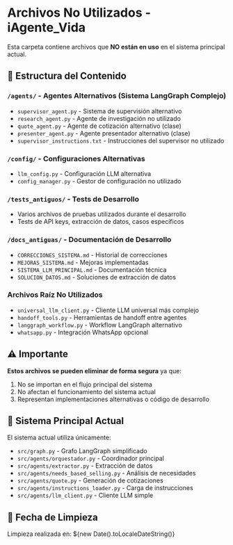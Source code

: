 # Archivos No Utilizados - iAgente_Vida

Esta carpeta contiene archivos que **NO están en uso** en el sistema principal actual.

## 📁 Estructura del Contenido

### `/agents/` - Agentes Alternativos (Sistema LangGraph Complejo)
- `supervisor_agent.py` - Sistema de supervisión alternativo
- `research_agent.py` - Agente de investigación no utilizado  
- `quote_agent.py` - Agente de cotización alternativo (clase)
- `presenter_agent.py` - Agente presentador alternativo (clase)
- `supervisor_instructions.txt` - Instrucciones del supervisor no utilizado

### `/config/` - Configuraciones Alternativas
- `llm_config.py` - Configuración LLM alternativa
- `config_manager.py` - Gestor de configuración no utilizado

### `/tests_antiguos/` - Tests de Desarrollo
- Varios archivos de pruebas utilizados durante el desarrollo
- Tests de API keys, extracción de datos, casos específicos

### `/docs_antiguas/` - Documentación de Desarrollo
- `CORRECCIONES_SISTEMA.md` - Historial de correcciones
- `MEJORAS_SISTEMA.md` - Mejoras implementadas
- `SISTEMA_LLM_PRINCIPAL.md` - Documentación técnica
- `SOLUCION_DATOS.md` - Soluciones de extracción de datos

### Archivos Raíz No Utilizados
- `universal_llm_client.py` - Cliente LLM universal más complejo
- `handoff_tools.py` - Herramientas de handoff entre agentes
- `langgraph_workflow.py` - Workflow LangGraph alternativo
- `whatsapp.py` - Integración WhatsApp opcional

## ⚠️ Importante

**Estos archivos se pueden eliminar de forma segura** ya que:
1. No se importan en el flujo principal del sistema
2. No afectan el funcionamiento del sistema actual
3. Representan implementaciones alternativas o código de desarrollo

## 🔄 Sistema Principal Actual

El sistema actual utiliza únicamente:
- `src/graph.py` - Grafo LangGraph simplificado
- `src/agents/orquestador.py` - Coordinador principal
- `src/agents/extractor.py` - Extracción de datos
- `src/agents/needs_based_selling.py` - Análisis de necesidades  
- `src/agents/quote.py` - Generación de cotizaciones
- `src/agents/instructions_loader.py` - Carga de instrucciones
- `src/agents/llm_client.py` - Cliente LLM simple

## 📅 Fecha de Limpieza
Limpieza realizada en: ${new Date().toLocaleDateString()}